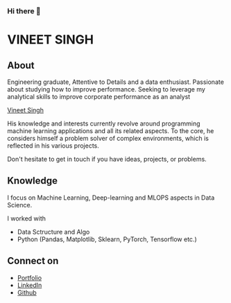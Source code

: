 ### Hi there 👋

# VINEET SINGH

## About
Engineering graduate, Attentive to Details and a data enthusiast. Passionate about studying how to improve performance. Seeking to leverage my analytical skills to improve corporate performance as an analyst

<div class="badge-base LI-profile-badge" data-locale="en_US" data-size="medium" data-theme="dark" data-type="VERTICAL" data-vanity="vineet-singh-2610" data-version="v1"><a class="badge-base__link LI-simple-link" href="https://in.linkedin.com/in/vineet-singh-2610?trk=profile-badge">Vineet Singh</a></div>
              
His knowledge and interests currently revolve around programming machine learning applications and all its related aspects. To the core, he considers himself a problem solver of complex environments, which is reflected in his various projects.

Don't hesitate to get in touch if you have ideas, projects, or problems.


## Knowledge

I focus on Machine Learning, Deep-learning and MLOPS aspects in Data Science. 

I worked with
- Data Sctructure and Algo
- Python (Pandas, Matplotlib, Sklearn, PyTorch, Tensorflow etc.)


## Connect on
- [Portfolio](https://vineetdsat.github.io/Portfolio/)
- [LinkedIn](https://www.linkedin.com/in/vineet-singh-2610)
- [Github](https://github.com/vineetdsat/)


<script src="https://platform.linkedin.com/badges/js/profile.js" async defer type="text/javascript"></script>
